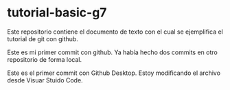 # tutorial-basic-g7
Este repositorio contiene el documento de texto con el cual se ejemplifica el tutorial de git con github.

Este es mi primer commit con github. Ya había hecho dos commits en otro repositorio de forma local.

Este es el primer commit con Github Desktop. Estoy modificando el archivo desde Visuar Stuido Code.
